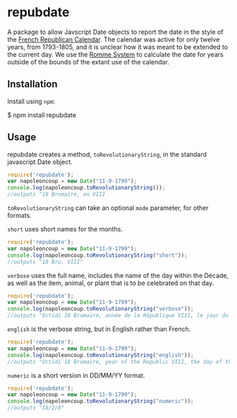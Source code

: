 # repubdate

A package to allow Javscript Date objects to report the date in the style of the [French Republican Calendar](https://en.wikipedia.org/wiki/French_Republican_Calendar). The calendar was active for only twelve years, from 1793-1805, and it is unclear how it was meant to be extended to the current day. We use the [Romme System](https://en.wikipedia.org/wiki/French_Republican_Calendar#Converting_from_the_Gregorian_Calendar) to calculate the date for years outside of the bounds of the extant use of the calendar.

## Installation ##

Install using `npm`:

$ npm install repubdate

## Usage ##

repubdate creates a method, `toRevolutionaryString`, in the standard javascript Date object.

```javascript
require('repubdate');
var napoleoncoup = new Date("11-9-1799");
console.log(napoleoncoup.toRevolutionaryString());
//outputs "18 Brumaire, an VIII
```

`toRevolutionaryString` can take an optional `mode` parameter, for other formats.

`short` uses short names for the months.

```javascript
require('repubdate');
var napoleoncoup = new Date("11-9-1799");
console.log(napoleoncoup.toRevolutionaryString("short"));
//outputs "18 Bru, VIII"
```

`verbose` uses the full name, includes the name of the day within the Décade, as well as the item, animal, or plant that is to be celebrated on that day.

```javascript
require('repubdate');
var napoleoncoup = new Date("11-9-1799");
console.log(napoleoncoup.toRevolutionaryString("verbose"));
//outputs "Octidi 18 Brumaire, année de la République VIII, le jour du Dentelaire"
```

`english` is the verbose string, but in English rather than French.

```javascript
require('repubdate');
var napoleoncoup = new Date("11-9-1799");
console.log(napoleoncoup.toRevolutionaryString("english"));
//outputs "Octidi 18 Brumaire, year of the Republic VIII, the day of the Leadworts"
```

`numeric` is a short version in DD/MM/YY format.

```javascript
require('repubdate');
var napoleoncoup = new Date("11-9-1799");
console.log(napoleoncoup.toRevolutionaryString("numeric"));
//outputs "18/2/8"
```
